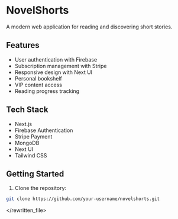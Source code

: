 # NovelShorts

A modern web application for reading and discovering short stories.

## Features

- User authentication with Firebase
- Subscription management with Stripe
- Responsive design with Next UI
- Personal bookshelf
- VIP content access
- Reading progress tracking

## Tech Stack

- Next.js
- Firebase Authentication
- Stripe Payment
- MongoDB
- Next UI
- Tailwind CSS

## Getting Started

1. Clone the repository:

```bash
git clone https://github.com/your-username/novelshorts.git
```

</rewritten_file>
